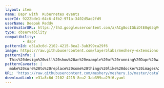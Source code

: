```yaml
---
layout: item
name: Dapr with  Kubernetes events
userId: 9222bde1-64c6-4fb2-971a-3402d5ae2fd9
userName: Deepak Reddy
userAvatarURL: https://lh3.googleusercontent.com/a/ACg8ocIGbiDtE0q65qVvAUdzHw8Qky81rM0kSAknIqbgysfDCw=s96-c
type: observability
compatibility: 
        - dapr
patternId: e31a3c6d-2102-4215-8ea2-3ab399ca29f6
image: https://raw.githubusercontent.com/layer5labs/meshery-extensions-packages/master/action-assets/design-assets/e31a3c6d-2102-4215-8ea2-3ab399ca29f6-light.png,https://raw.githubusercontent.com/layer5labs/meshery-extensions-packages/master/action-assets/design-assets/e31a3c6d-2102-4215-8ea2-3ab399ca29f6-dark.png
patternInfo: |
  This%20design%20will%20show%20an%20example%20of%20running%20Dapr%20with%20a%20Kubernetes%20events%20input%20binding.%20You'll%20be%20deploying%20the%20Node%20application%20and%20will%20require%20a%20component%20definition%20with%20a%20Kubernetes%20event%20binding%20component.%0Acheckout%20this%20https%3A%2F%2Fgithub.com%2Fdapr%2Fsamples%2Ftree%2Fmaster%2Fread-kubernetes-events%23read-kubernetes-events%20for%20more%20info%20.%0A
patternCaveats: |
  make%20sure%20to%20replace%20some%20things%20like%20docker%20images%20%2Ccredentials%20to%20try%20out%20on%20your%20local%20cluster%20.
URL: 'https://raw.githubusercontent.com/meshery/meshery.io/master/catalog/e31a3c6d-2102-4215-8ea2-3ab399ca29f6.yaml'
downloadLink: e31a3c6d-2102-4215-8ea2-3ab399ca29f6.yaml
---
```

